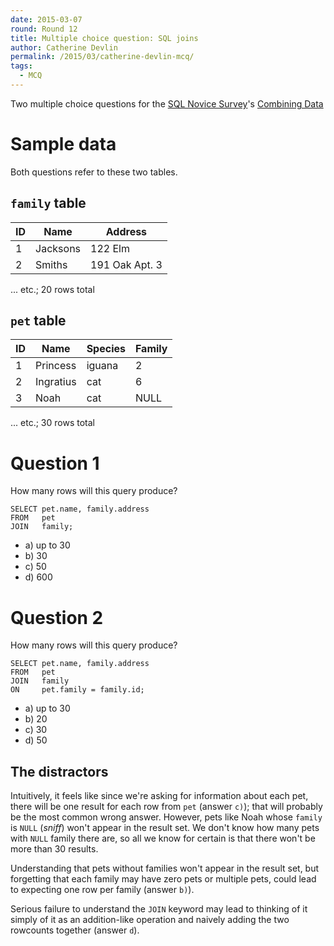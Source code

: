 ```yaml
---
date: 2015-03-07
round: Round 12
title: Multiple choice question: SQL joins
author: Catherine Devlin
permalink: /2015/03/catherine-devlin-mcq/
tags:
  - MCQ
---
```

Two multiple choice questions for the 
[SQL Novice Survey](https://github.com/swcarpentry/sql-novice-survey)'s 
[Combining Data](https://github.com/swcarpentry/sql-novice-survey/blob/gh-pages/07-join.md)

Sample data
===========

Both questions refer to these two tables. 

`family` table
-------------- 

| ID | Name     | Address        |
| -- | -------- | -------------- |
|  1 | Jacksons | 122 Elm        |
|  2 | Smiths   | 191 Oak Apt. 3 |

... etc.; 20 rows total

`pet` table
-----------

| ID | Name       | Species | Family |
| -- | ---------- | ------- | ------ |
|  1 | Princess   | iguana  |      2 |
|  2 | Ingratius  | cat     |      6 |
|  3 | Noah       | cat     |   NULL |

... etc.; 30 rows total

Question 1
==========

How many rows will this query produce?

    SELECT pet.name, family.address
    FROM   pet
    JOIN   family;

* a) up to 30
* b) 30
* c) 50
* d) 600

Question 2
==========

How many rows will this query produce?

    SELECT pet.name, family.address
    FROM   pet
    JOIN   family
    ON     pet.family = family.id;

* a) up to 30
* b) 20
* c) 30
* d) 50

The distractors
---------------

Intuitively, it feels like since we're asking for information
about each pet, there will be one result for each row from 
`pet` (answer `c)`); that will probably be the most common
wrong answer.  However, pets like Noah whose `family` is `NULL`
(*sniff*) won't appear in the result set.  We don't
know how many pets with `NULL` family there are, so all we
know for certain is that there won't be more than 30 results.

Understanding that pets without families won't appear in the
result set, but forgetting that each family may have zero pets
or multiple pets, could lead to expecting one row per family
(answer `b)`).

Serious failure to understand the `JOIN` keyword may lead to
thinking of it simply of it as an addition-like operation 
and naively adding the two rowcounts together (answer `d`).


